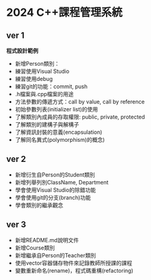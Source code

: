 # 2024 C++課程管理系統
## ver 1
**程式設計範例**

- 新增Person類別：
- 練習使用Visual Studio
- 練習使用debug
- 練習git的功能：commit, push
- .h檔案與.cpp檔案的用途
- 方法參數的傳遞方式：call by value, call by reference
- 初始參數列表(initializer list)的使用
- 了解類別內成員的存取權限: public, private, protected
- 了解類別的建構子與解構子
- 了解資訊封裝的意義(encapsulation)
- 了解同名異式(polymorphism)的概念)
## ver 2
- 新增衍生自Person的Student類別
- 新增列舉列別ClassName, Department
- 學會使用Visual Studio的除錯功能
- 學會使用git的分支(branch)功能
- 學會類別的繼承觀念
## ver 3
- 新增README.md說明文件
- 新增Course類別
- 新增繼承自Person的Teacher類別
- 使用vector容器儲存物件來記錄教師所授課的課程
- 變數重新命名(rename)，程式碼重構(refactoring)

